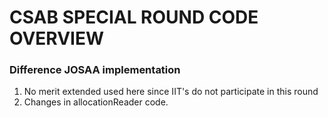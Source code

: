 # CSAB SPECIAL ROUND CODE OVERVIEW
### Difference JOSAA implementation
1. No merit extended used here since IIT's do not participate in this round
2. Changes in allocationReader code.

  
